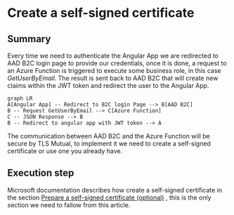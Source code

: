 # Create a self-signed certificate

## Summary

Every time we need to authenticate  the Angular App we are redirected to AAD B2C login page to provide our credentials, once it is done, a request to an Azure Function is triggered to execute some business role, in this case *GetUserByEmail*. The result is sent back to AAD B2C that will create new claims within the JWT token and redirect the user to the Angular App.

```mermaid
graph LR
A[Angular App] -- Redirect to B2C login Page --> B[AAD B2C]
B -- Request GetUserByEmail --> C[Azure Function]
C -- JSON Response --> B
B -- Redirect to angular app with JWT token --> A
```

The communication between AAD B2C and the Azure Function will be secure by TLS Mutual, to implement it we need to create a self-signed certificate or use one you already have. 

## Execution step 
Microsoft documentation describes how create a self-signed certificate in the section [Prepare a self-signed certificate (optional)](https://docs.microsoft.com/en-us/azure/active-directory-b2c/secure-rest-api#prepare-a-self-signed-certificate-optional) , this is the only section we need to fallow from this article.